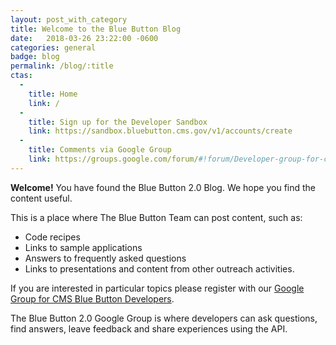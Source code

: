 ```yaml
---
layout: post_with_category
title: Welcome to the Blue Button Blog 
date:   2018-03-26 23:22:00 -0600
categories: general
badge: blog
permalink: /blog/:title
ctas:
  - 
    title: Home
    link: /
  -
    title: Sign up for the Developer Sandbox
    link: https://sandbox.bluebutton.cms.gov/v1/accounts/create
  -
    title: Comments via Google Group
    link: https://groups.google.com/forum/#!forum/Developer-group-for-cms-blue-button-api
---
```

**Welcome!** You have found the Blue Button 2.0 Blog. We hope you find the content useful.

This is a place where The Blue Button Team can post content, such as: 

- Code recipes 
- Links to sample applications
- Answers to frequently asked questions
- Links to presentations and content from other outreach activities.

If you are interested in particular topics please register with our 
<a href="https://groups.google.com/forum/#!forum/Developer-group-for-cms-blue-button-api" target="_blank">Google Group for CMS Blue Button Developers</a>.

The Blue Button 2.0 Google Group is where developers can ask questions, find answers, 
leave feedback and share experiences using the API. 
